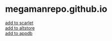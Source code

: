# megamanrepo.github.io     
[add to scarlet](scarlet://repo=https://megamanrepo.github.io/ipa.json)     
[add to altstore](altstore://source?url=https://megamanrepo.github.io/ipa.json)        
[add to appdb](https://appdb.to/repos/import?url=https://megamanrepo.github.io/ipa.json)
